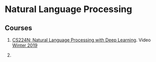 # Natural Language Processing

## Courses ##
1. [CS224N: Natural Language Processing with Deep Learning](https://http://web.stanford.edu/class/cs224n/). Video [Winter 2019](https://www.youtube.com/playlist?list=PLoROMvodv4rOhcuXMZkNm7j3fVwBBY42z)

2. 
